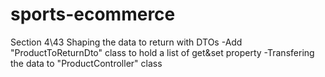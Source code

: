 # sports-ecommerce

Section 4\43 Shaping the data to return with DTOs
-Add "ProductToReturnDto" class to hold a list of get&set property
-Transfering the data to "ProductController" class
